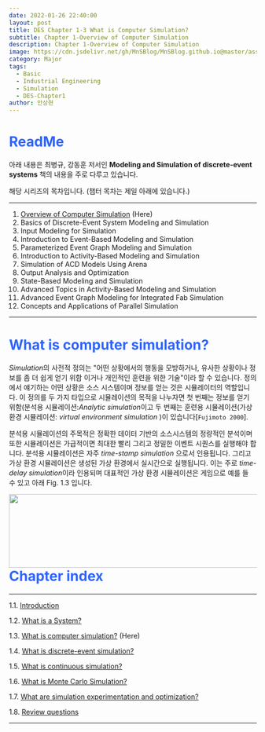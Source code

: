 ```yaml
---
date: 2022-01-26 22:40:00
layout: post
title: DES Chapter 1-3 What is Computer Simulation?
subtitle: Chapter 1-Overview of Computer Simulation
description: Chapter 1-Overview of Computer Simulation
image: https://cdn.jsdelivr.net/gh/MnSBlog/MnSBlog.github.io@master/assets/img/posts/Major/Simulation/1_3_1_Fig_1_3.PNG
category: Major
tags:
  - Basic
  - Industrial Engineering
  - Simulation
  - DES-Chapter1
author: 안상현
---
```


# <span style="color:#2E64FE">ReadMe</span>

 아래 내용은 최병규, 강동훈 저서인 **Modeling and Simulation of discrete-event systems**  책의 내용을 주로 다루고 있습니다. 

 해당 시리즈의 목차입니다. (챕터 목차는 제일 아래에 있습니다.)

---

1. [Overview of Computer Simulation](https://mnsblog.github.io/MJ-SM-Chp1-1Intro/) (Here)
2. Basics of Discrete-Event System Modeling and Simulation
3. Input Modeling for Simulation
4. Introduction to Event-Based Modeling and Simulation
5. Parameterized Event Graph Modeling and Simulation
6. Introduction to Activity-Based Modeling and Simulation
7. Simulation of ACD Models Using Arena
8. Output Analysis and Optimization
9. State-Based Modeling and Simulation
10. Advanced Topics in Activity-Based Modeling and Simulation
11. Advanced Event Graph Modeling for Integrated Fab Simulation
12. Concepts and Applications of Parallel Simulation

---

# <span style="color:#2E64FE">What is computer simulation?</span>

 *Simulation*의 사전적 정의는 "어떤 상황에서의 행동을 모방하거나, 유사한 상황이나 정보를 좀 더 쉽게 얻기 위함 이거나 개인적인 훈련을 위한 기술"이라 할 수 있습니다. 정의에서 얘기하는 어떤 상황은 소스 시스템이며 정보를 얻는 것은 시뮬레이터의 역할입니다. 이 정의를 두 가지 타입으로 시뮬레이션의 목적을 나누자면 첫 번째는 정보를 얻기 위함(분석용 시뮬레이션:*Analytic simulation*이고 두 번째는 훈련용 시뮬레이션(가상 환경 시뮬레이션: *virtual environment simulation* )이 있습니다[`Fujimoto 2000`].

 분석용 시뮬레이션의 주목적은 정확한 데이터 기반의 소스시스템의 정량적인 분석이며 또한 시뮬레이션은 가급적이면 최대한 빨리 그리고 정밀한 이벤트 시퀀스를 실행해야 합니다. 분석용 시뮬레이션은 자주 *time-stamp simulation* 으로서 인용됩니다. 그리고 가상 환경 시뮬레이션은 생성된 가상 환경에서 실시간으로 실행됩니다. 이는 주로 *time-delay simulation*이라 인용되며 대표적인 가상 환경 시뮬레이션은 게임으로 예를 들 수 있고 아래 Fig. 1.3 입니다.

<img src="https://cdn.jsdelivr.net/gh/MnSBlog/MnSBlog.github.io@master/assets/img/posts/Major/Simulation/1_3_1_Fig_1_3.PNG" height="150px" width="550px" align="left">



# <span style="color:#2E64FE">Chapter index</span>

---

1.1. [Introduction](https://mnsblog.github.io/MJ-SM-Chp1-1/) 

1.2. [What is a System?](https://mnsblog.github.io/MJ-SM-Chp1-2/) 

1.3. [What is computer simulation?](https://mnsblog.github.io/MJ-SM-Chp1-3/) (Here)

1.4. [What is discrete-event simulation?](https://mnsblog.github.io/MJ-SM-Chp1-4/)

1.5. [What is continuous simulation?](https://mnsblog.github.io/MJ-SM-Chp1-5/)

1.6. [What is Monte Carlo Simulation?](https://mnsblog.github.io/MJ-SM-Chp1-6/)

1.7. [What are simulation experimentation and optimization?](https://mnsblog.github.io/MJ-SM-Chp1-7/)

1.8. [Review questions](https://mnsblog.github.io/MJ-SM-Chp1-8/)

---

